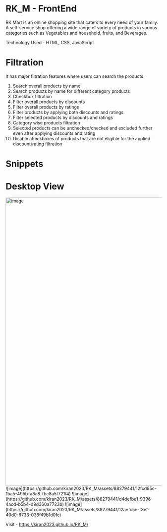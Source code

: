# RK_M - FrontEnd

RK Mart is an online shopping site that caters to every need of your family. 
A self-service shop offering a wide range of variety of products in various categories such as Vegetables and household, fruits, and Beverages.

Technology Used - HTML, CSS, JavaScript

# Filtration

It has major filtration features where users can search the products
1. Search overall products by name
2. Search products by name for different category products
3. Checkbox filtration
4. Filter overall products by discounts
5. Filter overall products by ratings
6. Filter products by applying both discounts and ratings
7. Filter selected products by discounts and ratings
8. Category wise products filtration
9. Selected products can be unchecked/checked and excluded further even after applying discounts and rating
10. Disable checkboxes of products that are not eligible for the applied discount/rating filtration

# Snippets

# Desktop View

<img width="930" alt="image" src="https://github.com/kiran2023/RK_M/assets/88279441/563e5083-3528-4ea5-9bf1-c8d21f387911">
![image](https://github.com/kiran2023/RK_M/assets/88279441/12fcd95c-1ba5-495b-a8a8-fbc8a5f721f4)
![image](https://github.com/kiran2023/RK_M/assets/88279441/d4defbe1-9396-4acd-b5b4-d9d360a7723b)
![image](https://github.com/kiran2023/RK_M/assets/88279441/12aefc5e-f3ef-40d0-8738-038f49b1d0fc)


Visit - https://kiran2023.github.io/RK_M/
